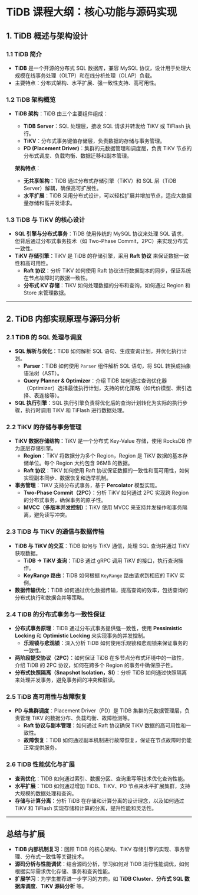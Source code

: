 # TiDB 课程大纲：核心功能与源码实现

## 1. TiDB 概述与架构设计
### 1.1 **TiDB 简介**
- **TiDB** 是一个开源的分布式 SQL 数据库，兼容 MySQL 协议，设计用于处理大规模在线事务处理（OLTP）和在线分析处理（OLAP）负载。
- 主要特点：分布式架构、水平扩展、强一致性支持、高可用性。

### 1.2 **TiDB 架构概览**
- **TiDB 架构**：TiDB 由三个主要组件组成：
    - **TiDB Server**：SQL 处理层，接收 SQL 请求并转发给 TiKV 或 TiFlash 执行。
    - **TiKV**：分布式事务键值存储层，负责数据的存储与事务管理。
    - **PD (Placement Driver)**：集群的元数据管理和调度层，负责 TiKV 节点的分布式调度、负载均衡、数据迁移和副本管理。

  **架构特点**：
    - **无共享架构**：TiDB 通过分布式存储引擎（TiKV）和 SQL 层（TiDB Server）解耦，确保高可扩展性。
    - **水平扩展**：TiDB 采用分布式设计，可以轻松扩展并增加节点，适应大数据量存储和高并发请求。

### 1.3 **TiDB 与 TiKV 的核心设计**
- **SQL 引擎与分布式事务**：TiDB 使用传统的 MySQL 协议来处理 SQL 请求，但背后通过分布式事务技术（如 Two-Phase Commit，2PC）来实现分布式一致性。
- **TiKV 存储引擎**：TiKV 是 TiDB 的存储引擎，采用 **Raft 协议** 来保证数据一致性和高可用性。
    - **Raft 协议**：分析 TiKV 如何使用 Raft 协议进行数据副本的同步，保证系统在节点故障时的数据一致性。
    - **分布式 KV 存储**：TiKV 如何处理数据的分布和查询，如何通过 Region 和 Store 来管理数据。

---

## 2. TiDB 内部实现原理与源码分析
### 2.1 **TiDB 的 SQL 处理与调度**
- **SQL 解析与优化**：TiDB 如何解析 SQL 语句、生成查询计划，并优化执行计划。
    - **Parser**：TiDB 如何使用 `Parser` 组件解析 SQL 语句，将 SQL 转换成抽象语法树（AST）。
    - **Query Planner & Optimizer**：介绍 TiDB 如何通过查询优化器（Optimizer）选择最佳执行计划，支持的优化策略（如代价模型、索引选择、表连接等）。
- **SQL 执行引擎**：SQL 执行引擎负责将优化后的查询计划转化为实际的执行步骤，执行时调用 TiKV 和 TiFlash 进行数据处理。

### 2.2 **TiKV 的存储与事务管理**
- **TiKV 数据存储结构**：TiKV 是一个分布式 Key-Value 存储，使用 RocksDB 作为底层存储引擎。
    - **Region**：TiKV 将数据分为多个 Region，Region 是 TiKV 数据的基本存储单位。每个 Region 大约包含 96MB 的数据。
    - **Raft 协议**：TiKV 如何使用 Raft 协议保证数据的一致性和高可用性，如何实现副本同步、数据恢复和选举机制。
- **事务管理**：TiKV 支持分布式事务，基于 **Percolator** 模型实现。
    - **Two-Phase Commit（2PC）**：分析 TiKV 如何通过 2PC 实现跨 Region 的分布式事务，确保事务的原子性。
    - **MVCC（多版本并发控制）**：TiKV 使用 MVCC 来支持并发操作和事务隔离，避免读写冲突。

### 2.3 **TiDB 与 TiKV 的通信与数据传输**
- **TiDB 与 TiKV 的交互**：TiDB 如何与 TiKV 通信，处理 SQL 查询并通过 TiKV 获取数据。
    - **TiDB -> TiKV 查询**：TiDB 通过 gRPC 调用 TiKV 的接口，执行查询操作。
    - **KeyRange 路由**：TiDB 如何根据 `KeyRange` 路由请求到相应的 TiKV 实例。
- **数据传输优化**：TiDB 如何通过优化数据传输，提高查询的效率，包括查询的分布式执行和数据合并等策略。

### 2.4 **TiDB 的分布式事务与一致性保证**
- **分布式事务原理**：TiDB 通过分布式事务提供强一致性，使用 **Pessimistic Locking** 和 **Optimistic Locking** 来实现事务的并发控制。
    - **乐观锁与悲观锁**：深入分析 TiDB 如何使用乐观锁和悲观锁来保证事务的一致性。
- **两阶段提交协议（2PC）**：如何保证 TiDB 在多节点分布式环境中的一致性，介绍 TiDB 的 2PC 协议，如何在跨多个 Region 的事务中确保原子性。
- **分布式快照隔离（Snapshot Isolation，SI）**：分析 TiDB 如何通过快照隔离来处理并发事务，避免事务间的冲突和脏读。

### 2.5 **TiDB 高可用性与故障恢复**
- **PD 与集群调度**：Placement Driver（PD）是 TiDB 集群的元数据管理层，负责管理 TiKV 的数据分布、负载均衡、故障检测等。
    - **Raft 协议与副本管理**：如何通过 Raft 协议确保 TiKV 数据的高可用性和一致性。
    - **故障恢复**：TiDB 如何通过副本机制进行故障恢复，保证在节点故障时仍能正常提供服务。

### 2.6 **TiDB 性能优化与扩展**
- **查询优化**：TiDB 如何通过索引、数据分区、查询重写等技术优化查询性能。
- **水平扩展**：TiDB 如何通过增加 TiDB、TiKV、PD 节点来水平扩展集群，支持大规模的数据处理和查询。
- **存储与计算分离**：分析 TiDB 在存储和计算分离的设计理念，以及如何通过 TiKV 和 TiFlash 实现存储和计算的分离，提升性能和灵活性。

---

## 总结与扩展
- **TiDB 内部机制复习**：回顾 TiDB 的核心架构、TiKV 存储引擎的实现、事务管理、分布式一致性等关键技术。
- **源码分析与性能调优**：结合源码分析，学习如何对 TiDB 进行性能调优，如何根据实际需求优化存储、事务和查询性能。
- **扩展学习**：为学生推荐进一步学习的方向，如 **TiDB Cluster**、**分布式 SQL 数据库调度**、**TiKV 源码分析** 等。

